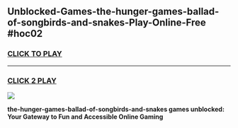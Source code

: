 
## Unblocked-Games-the-hunger-games-ballad-of-songbirds-and-snakes-Play-Online-Free #hoc02
<h3>
<a href="https://us.freeplayer.one?title=the-hunger-games-ballad-of-songbirds-and-snakes&ref=10M">CLICK TO PLAY</a></h3>
<hr>

<h3>
<a href="https://us.freeplayer.one?title=the-hunger-games-ballad-of-songbirds-and-snakes&ref=10M">CLICK 2 PLAY</a>
  
</h3>

<a href="https://us.freeplayer.one?title=the-hunger-games-ballad-of-songbirds-and-snakes&ref=10M"><img src="https://clearcache.store/games.png"></a>


**the-hunger-games-ballad-of-songbirds-and-snakes games unblocked: Your Gateway to Fun and Accessible Online Gaming**
